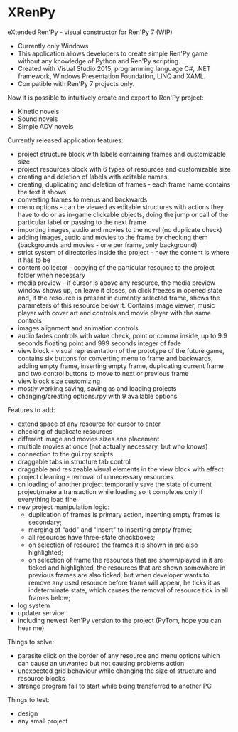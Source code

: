 # XRenPy
eXtended Ren'Py - visual constructor for Ren'Py 7 (WIP)

- Currently only Windows
- This application allows developers to create simple Ren'Py game without any knowledge of Python and Ren'Py scripting.
- Created with Visual Studio 2015, programming language C#, .NET framework, Windows Presentation Foundation, LINQ and XAML.
- Compatible with Ren'Py 7 projects only.

Now it is possible to intuitively create and export to Ren'Py project:
- Kinetic novels
- Sound novels
- Simple ADV novels

Currently released application features:
- project structure block with labels containing frames and customizable size
- project resources block with 6 types of resources and customizable size
- creating and deletion of labels with editable names
- creating, duplicating and deletion of frames - each frame name contains the text it shows
- converting frames to menus and backwards
- menu options - can be viewed as editable structures with actions they have to do or as in-game clickable objects, doing the jump or call of the particular label or passing to the next frame
- importing images, audio and movies to the novel (no duplicate check)
- adding images, audio and movies to the frame by checking them (backgrounds and movies - one per frame, only background)
- strict system of directories inside the project - now the content is where it has to be
- content collector - copying of the particular resource to the project folder when necessary
- media preview - if cursor is above any resource, the media preview window shows up, on leave it closes, on click freezes in opened state and, if the resource is present in currently selected frame, shows the parameters of this resource below it. Contains image viewer, music player with cover art and controls and movie player with the same controls
- images alignment and animation controls
- audio fades controls with value check, point or comma inside, up to 9.9 seconds floating point and 999 seconds integer of fade 
- view block - visual representation of the prototype of the future game, contains six buttons for converting menu to frame and backwards, adding empty frame, inserting empty frame, duplicating current frame and two control buttons to move to next or previous frame
- view block size customizing
- mostly working saving, saving as and loading projects
- changing/creating options.rpy with 9 available options

Features to add:
- extend space of any resource for cursor to enter
- checking of duplicate resources
- different image and movies sizes ans placement
- multiple movies at once (not actually necessary, but who knows)
- connection to the gui.rpy scripts
- draggable tabs in structure tab control
- draggable and resizeable visual elements in the view block with effect
- project cleaning - removal of unnecessary resources
- on loading of another project temporarily save the state of current project/make a transaction while loading so it completes only if everything load fine
- new project manipulation logic:
  - duplication of frames is primary action, inserting empty frames is secondary;
  - merging of "add" and "insert" to inserting empty frame; 
  - all resources have three-state checkboxes;
  - on selection of resource the frames it is shown in are also highlighted;
  - on selection of frame the resources that are shown/played in it are ticked and highlighted, the resources that are shown somewhere in previous frames are also ticked, but when developer wants to remove any used resource before frame will appear, he ticks it as indeterminate state, which causes the removal of resource tick in all frames below;
- log system
- updater service
- including newest Ren'Py version to the project (PyTom, hope you can hear me)

Things to solve:
- parasite click on the border of any resource and menu options which can cause an unwanted but not causing problems action
- unexpected grid behaviour while changing the size of structure and resource blocks
- strange program fail to start while being transferred to another PC


Things to test:
- design
- any small project
